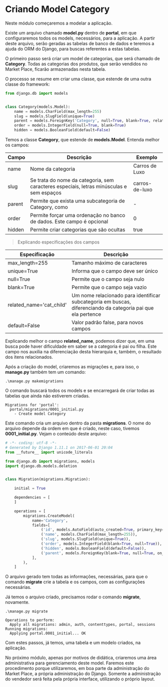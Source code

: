 # Criando Model Category

Neste módulo começaremos a modelar a aplicação.

Existe um arquivo chamado **model.py** dentro de **portal**, em que configuraremos todos os models, necessários, para a aplicação. A partir deste arquivo, serão geradas as tabelas de banco de dados e teremos a ajuda do ORM do Django, para buscas referentes a estas tabelas.

O primeiro passo será criar um model de categorias, que será chamado de **Category**. Todas as categorias dos produtos, que serão vendidos no Market Place, ficarão armazenadas nesta tabela.

O processo se resume em criar uma classe, que estende de uma outra classe do framework:

```python
from django.db import models


class Category(models.Model):
	name = models.CharField(max_length=255)
	slug = models.SlugField(unique=True)
	parent = models.ForeignKey('Category', null=True, blank=True, related_name='cat_child')
	order = models.IntegerField(null=True, blank=True)
	hidden = models.BooleanField(default=False)
```

Temos a classe **Category**, que estende de **models.Model**. Entenda melhor os campos:

| Campo | Descrição | Exemplo |
| ----- | --------- | ------- |
| name | Nome da categoria | Carros de Luxo |
| slug | Se trata do nome da categoria, sem caracteres especiais, letras minúsculas e sem espaços | carros-de-luxo 
| parent | Permite que exista uma subcategoria de Category, como | - |
| order | Permite forçar uma ordenação no banco de dados. Este campo é opcional | 0 |
| hidden | Permite criar categorias que são ocultas | true |

> Explicando especificações dos campos

| Especificação | Descrição |
| ------------- | --------- |
| max_length=255 | Tamanho máximo de caracteres | 
| unique=True | Informa que o campo deve ser único | 
| null=True | Permite que o campo seja nulo | 
| blank=True | Permite que o campo seja vazio | 
| related\_name='cat_child' | Um nome relacionado para identificar subcategoria em buscas, diferenciando da categoria pai que ela pertence | 
| default=False | Valor padrão false, para novos campos | 

Explicando melhor o campo **related_name**, podemos dizer que, em uma busca pode haver dificuldade em saber se a categoria é pai ou filha. Este campo nos auxilia na diferenciação desta hierarquia e, também, o resultado dos itens relacionados.

Após a criação do model, criaremos as migrações e, para isso, o **manage.py** também tem um comando:

`.\manage.py makemigrations`

O comando buscará todos os models e se encarregará de criar todas as tabelas que ainda não estiverem criadas.

```
Migrations for 'portal':
  portal/migrations/0001_initial.py
    - Create model Category
```

Este comando cria um arquivo dentro da pasta **migrations**. O nome do arquivo depende da ordem em que é criado, neste caso, tivemos **0001_initial.py**. Vejam o conteúdo deste arquivo:

```python
# -*- coding: utf-8 -*-
# Generated by Django 1.11.1 on 2017-06-01 20:04
from __future__ import unicode_literals

from django.db import migrations, models
import django.db.models.deletion


class Migration(migrations.Migration):

    initial = True

    dependencies = [
    ]

    operations = [
        migrations.CreateModel(
            name='Category',
            fields=[
                ('id', models.AutoField(auto_created=True, primary_key=True, serialize=False, verbose_name='ID')),
                ('name', models.CharField(max_length=255)),
                ('slug', models.SlugField(unique=True)),
                ('order', models.IntegerField(blank=True, null=True)),
                ('hidden', models.BooleanField(default=False)),
                ('parent', models.ForeignKey(blank=True, null=True, on_delete=django.db.models.deletion.CASCADE, related_name='cat_child', to='portal.Category')),
            ],
        ),
    ]
```

O arquivo gerado tem todas as informações, necessárias, para que o comando **migrate** crie a tabela e os campos, com as configurações necessárias.

Já temos o arquivo criado, precisamos rodar o comando **migrate**, novamente.

`.\manage.py migrate`

```
Operations to perform:
  Apply all migrations: admin, auth, contenttypes, portal, sessions
Running migrations:
  Applying portal.0001_initial... OK
```

Com estes passos, já temos, uma tabela e um modelo criados, na aplicação.

No próximo módulo, apenas por motivos de didática, criaremos uma área administrativa para gerenciamento deste model. Faremos este procedimento porque utilizaremos, em boa parte da administração do Market Place, a própria administração do Django. Somente a administração do vendedor será feita pela própria interface, utilizando o próprio layout.